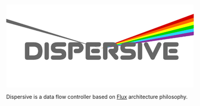 ![Dispersive](https://raw.githubusercontent.com/dawee/dispersive-logo/master/dispersive-white-bg.png)

Dispersive is a data flow controller based on [Flux](https://github.com/facebook/flux) architecture philosophy.

